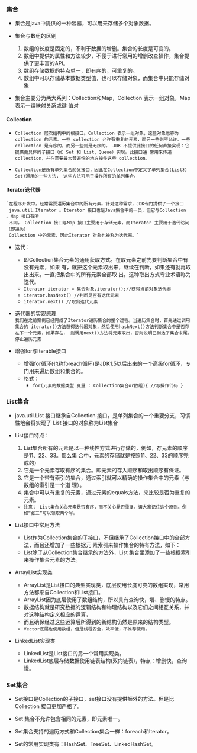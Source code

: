 ### 集合

* 集合是java中提供的一种容器，可以用来存储多个对象数据。

* 集合与数组的区别
    1. 数组的长度是固定的，不利于数据的增删。集合的长度是可变的。
    2. 数组中提供的属性和方法较少，不便于进行常用的增删改查操作，集合提供了更丰富的API。
    3. 数组存储数据的特点单一，即有序的，可重复的。
    4. 数组中可以存储基本数据类型值，也可以存储对象，而集合中只能存储对象

* 集合主要分为两大系列：Collection和Map，Collection 表示一组对象，Map表示一组映射关系或键
  值对
  
#### Collection

* `Collection 层次结构中的根接口。Collection 表示一组对象，这些对象也称为 collection 的元素。一些
   collection 允许有重复的元素，而另一些则不允许。一些 collection 是有序的，而另一些则是无序的。
   JDK 不提供此接口的任何直接实现：它提供更具体的子接口（如 Set 和 List、Queue）实现。此接口通
   常用来传递 collection，并在需要最大普遍性的地方操作这些 collection。`   

* `Collection是所有单列集合的父接口，因此在Collection中定义了单列集合(List和Set)通用的一些方法，
   这些方法可用于操作所有的单列集合。`        
   
#### Iterator迭代器
    `在程序开发中，经常需要遍历集合中的所有元素。针对这种需求，JDK专门提供了一个接口
     java.util.Iterator 。Iterator 接口也是Java集合中的一员，但它与Collection 、Map 接口有所
     不同， Collection 接口与Map 接口主要用于存储元素，而Iterator 主要用于迭代访问（即遍历）
     Collection 中的元素，因此Iterator 对象也被称为迭代器。`   
     
* 迭代：
    * 即Collection集合元素的通用获取方式。在取元素之前先要判断集合中有没有元素，如果
  有，就把这个元素取出来，继续在判断，如果还有就再取出出来。一直把集合中的所有元素全部取
  出。这种取出方式专业术语称为迭代。
   * ``Iterator iterator = 集合对象.iterator();//获得当前对象迭代器``  
   * ``iterator.hasNext() //判断是否有迭代元素``
   * ``iterator.next() //取出迭代元素``
  
* 迭代器的实现原理  
    `我们在之前案例已经完成了Iterator遍历集合的整个过程。当遍历集合时，首先通过调用集合的
     iterator()方法获得迭代器对象，然后使用hashNext()方法判断集合中是否存在下一个元素，如果存在，
     则调用next()方法将元素取出，否则说明已到达了集合末尾，停止遍历元素` 
     
* 增强for与Iterable接口 
    * 增强for循环(也称foreach循环)是JDK1.5以后出来的一个高级for循环，专门用来遍历数组和集合的。
    * 格式：
      * `for(元素的数据类型 变量 : Collection集合or数组){
      //写操作代码
      } `
      
### List集合   

* java.util.List 接口继承自Collection 接口，是单列集合的一个重要分支，习惯性地会将实现了
  List 接口的对象称为List集合
  
* List接口特点：
    1. List集合所有的元素是以一种线性方式进行存储的，例如，存元素的顺序是11、22、33。那么集
    合中，元素的存储就是按照11、22、33的顺序完成的）
    2. 它是一个元素存取有序的集合。即元素的存入顺序和取出顺序有保证。
    3. 它是一个带有索引的集合，通过索引就可以精确的操作集合中的元素（与数组的索引是一个道
    理）。
    4. 集合中可以有重复的元素，通过元素的equals方法，来比较是否为重复的元素。          
    * `注意：
       List集合关心元素是否有序，而不关心是否重复，请大家记住这个原则。例如“张三”可以领取两个号。`
       
*  List接口中常用方法
    * List作为Collection集合的子接口，不但继承了Collection接口中的全部方法，而且还增加了一些根据元
    素索引来操作集合的特有方法，如下：
    * List除了从Collection集合继承的方法外，List 集合里添加了一些根据索引来操作集合元素的方法。      
    
* ArrayList实现类
    * ArrayList是List接口的典型实现类，底层使用长度可变的数组实现，常用方法都来自Collection和List接口。
    * ArrayList因为底层使用了数组结构，所以具有查询快，增、删慢的特点。
    * 数据结构就是研究数据的逻辑结构和物理结构以及它们之间相互关系，并对这种结构定义相应的运算，
    * 而且确保经过这些运算后所得到的新结构仍然是原来的结构类型。  
    * `Vector底层也使用数组，但是线程安全，效率低，不推荐使用。`
      
* LinkedList实现类  
    * LinkedList是List接口的另一个常用实现类。
    * LinkedList底层存储数据使用链表结构(双向链表)，特点：增删快，查询慢。    
    
### Set集合

* Set接口是Collection的子接口，set接口没有提供额外的方法。但是比Collection 接口更加严格了。
* Set 集合不允许包含相同的元素，即元素唯一。
* Set集合支持的遍历方式和Collection集合一样：foreach和Iterator。    

* Set的常用实现类有：HashSet、TreeSet、LinkedHashSet。
    